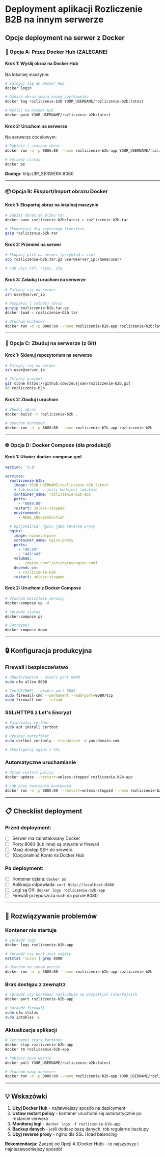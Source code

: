 # Deployment aplikacji Rozliczenie B2B na innym serwerze

## Opcje deployment na serwer z Docker

### 🚀 Opcja A: Przez Docker Hub (ZALECANE)

#### Krok 1: Wyślij obraz na Docker Hub
Na lokalnej maszynie:
```bash
# Zaloguj się do Docker Hub
docker login

# Oznacz obraz swoją nazwą użytkownika
docker tag rozliczenie-b2b YOUR_USERNAME/rozliczenie-b2b:latest

# Wyślij na Docker Hub
docker push YOUR_USERNAME/rozliczenie-b2b:latest
```

#### Krok 2: Uruchom na serwerze
Na serwerze docelowym:
```bash
# Pobierz i uruchom obraz
docker run -d -p 8080:80 --name rozliczenie-b2b-app YOUR_USERNAME/rozliczenie-b2b:latest

# Sprawdź status
docker ps
```

**Dostęp:** http://IP_SERWERA:8080

---

### 📦 Opcja B: Eksport/Import obrazu Docker

#### Krok 1: Eksportuj obraz na lokalnej maszynie
```bash
# Zapisz obraz do pliku tar
docker save rozliczenie-b2b:latest > rozliczenie-b2b.tar

# Skompresuj dla szybszego transferu
gzip rozliczenie-b2b.tar
```

#### Krok 2: Przenieś na serwer
```bash
# Skopiuj plik na serwer (przykład z scp)
scp rozliczenie-b2b.tar.gz user@server_ip:/home/user/

# Lub użyj FTP, rsync, itp.
```

#### Krok 3: Załaduj i uruchom na serwerze
```bash
# Zaloguj się na serwer
ssh user@server_ip

# Rozpakuj i załaduj obraz
gunzip rozliczenie-b2b.tar.gz
docker load < rozliczenie-b2b.tar

# Uruchom kontener
docker run -d -p 8080:80 --name rozliczenie-b2b-app rozliczenie-b2b:latest
```

---

### 🔧 Opcja C: Zbuduj na serwerze (z Git)

#### Krok 1: Sklonuj repozytorium na serwerze
```bash
# Zaloguj się na serwer
ssh user@server_ip

# Sklonuj projekt
git clone https://github.com/zeusjoan/rozliczenie-b2b.git
cd rozliczenie-b2b
```

#### Krok 2: Zbuduj i uruchom
```bash
# Zbuduj obraz
docker build -t rozliczenie-b2b .

# Uruchom kontener
docker run -d -p 8080:80 --name rozliczenie-b2b-app rozliczenie-b2b
```

---

### 🌐 Opcja D: Docker Compose (dla produkcji)

#### Krok 1: Utwórz docker-compose.yml
```yaml
version: '3.8'

services:
  rozliczenie-b2b:
    image: YOUR_USERNAME/rozliczenie-b2b:latest
    # lub build: . jeśli budujesz lokalnie
    container_name: rozliczenie-b2b-app
    ports:
      - "8080:80"
    restart: unless-stopped
    environment:
      - NODE_ENV=production
    
  # Opcjonalnie: nginx jako reverse proxy
  nginx:
    image: nginx:alpine
    container_name: nginx-proxy
    ports:
      - "80:80"
      - "443:443"
    volumes:
      - ./nginx.conf:/etc/nginx/nginx.conf
    depends_on:
      - rozliczenie-b2b
    restart: unless-stopped
```

#### Krok 2: Uruchom z Docker Compose
```bash
# Uruchom wszystkie serwisy
docker-compose up -d

# Sprawdź status
docker-compose ps

# Zatrzymaj
docker-compose down
```

---

## 🔒 Konfiguracja produkcyjna

### Firewall i bezpieczeństwo
```bash
# Ubuntu/Debian - otwórz port 8080
sudo ufw allow 8080

# CentOS/RHEL - otwórz port 8080
sudo firewall-cmd --permanent --add-port=8080/tcp
sudo firewall-cmd --reload
```

### SSL/HTTPS z Let's Encrypt
```bash
# Zainstaluj certbot
sudo apt install certbot

# Uzyskaj certyfikat
sudo certbot certonly --standalone -d yourdomain.com

# Skonfiguruj nginx z SSL
```

### Automatyczne uruchamianie
```bash
# Ustaw restart policy
docker update --restart=unless-stopped rozliczenie-b2b-app

# Lub przy tworzeniu kontenera
docker run -d -p 8080:80 --restart=unless-stopped --name rozliczenie-b2b-app rozliczenie-b2b
```

---

## 📋 Checklist deployment

### Przed deployment:
- [ ] Serwer ma zainstalowany Docker
- [ ] Porty 8080 (lub inne) są otwarte w firewall
- [ ] Masz dostęp SSH do serwera
- [ ] (Opcjonalnie) Konto na Docker Hub

### Po deployment:
- [ ] Kontener działa: `docker ps`
- [ ] Aplikacja odpowiada: `curl http://localhost:8080`
- [ ] Logi są OK: `docker logs rozliczenie-b2b-app`
- [ ] Firewall przepuszcza ruch na porcie 8080

---

## 🚨 Rozwiązywanie problemów

### Kontener nie startuje
```bash
# Sprawdź logi
docker logs rozliczenie-b2b-app

# Sprawdź czy port jest zajęty
netstat -tulpn | grep 8080

# Uruchom na innym porcie
docker run -d -p 3000:80 --name rozliczenie-b2b-app rozliczenie-b2b
```

### Brak dostępu z zewnątrz
```bash
# Sprawdź czy kontener nasłuchuje na wszystkich interfejsach
docker port rozliczenie-b2b-app

# Sprawdź firewall
sudo ufw status
sudo iptables -L
```

### Aktualizacja aplikacji
```bash
# Zatrzymaj stary kontener
docker stop rozliczenie-b2b-app
docker rm rozliczenie-b2b-app

# Pobierz nową wersję
docker pull YOUR_USERNAME/rozliczenie-b2b:latest

# Uruchom nowy kontener
docker run -d -p 8080:80 --name rozliczenie-b2b-app YOUR_USERNAME/rozliczenie-b2b:latest
```

---

## 💡 Wskazówki

1. **Użyj Docker Hub** - najłatwiejszy sposób na deployment
2. **Ustaw restart policy** - kontener uruchomi się automatycznie po restarcie serwera
3. **Monitoruj logi** - `docker logs -f rozliczenie-b2b-app`
4. **Backup danych** - jeśli dodasz bazę danych, rób regularne backupy
5. **Użyj reverse proxy** - nginx dla SSL i load balancing

**Rekomendacja:** Zacznij od Opcji A (Docker Hub) - to najszybszy i najniezawodniejszy sposób!
